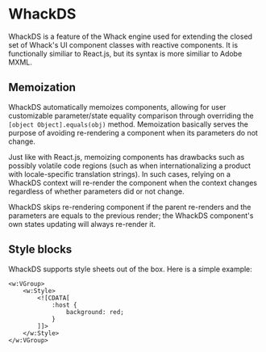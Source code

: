 # WhackDS

WhackDS is a feature of the Whack engine used for extending the closed set of Whack's UI component classes with reactive components. It is functionally similiar to React.js, but its syntax is more similiar to Adobe MXML.

## Memoization

WhackDS automatically memoizes components, allowing for user customizable parameter/state equality comparison through overriding the `[object Object].equals(obj)` method. Memoization basically serves the purpose of avoiding re-rendering a component when its parameters do not change.

Just like with React.js, memoizing components has drawbacks such as possibly volatile code regions (such as when internationalizing a product with locale-specific translation strings). In such cases, relying on a WhackDS context will re-render the component when the context changes regardless of whether parameters did or not change.

WhackDS skips re-rendering component if the parent re-renders and the parameters are equals to the previous render; the WhackDS component's own states updating will always re-render it.

## Style blocks

WhackDS supports style sheets out of the box. Here is a simple example:

```
<w:VGroup>
    <w:Style>
        <![CDATA[
            :host {
                background: red;
            }
        ]]>
    </w:Style>
</w:VGroup>
```